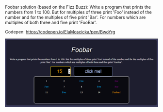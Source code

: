 Foobar solution (based on the Fizz Buzz):
Write a program that prints the numbers from 1 to 100. But for multiples of three print 'Foo' instead of the number and for the multiples of five print 'Bar'. For numbers which are multiples of both three and five print 'FooBar'.

Codepen: https://codepen.io/ElaMoscicka/pen/BwoYrg  

![Screenshot](Foobar.PNG)

